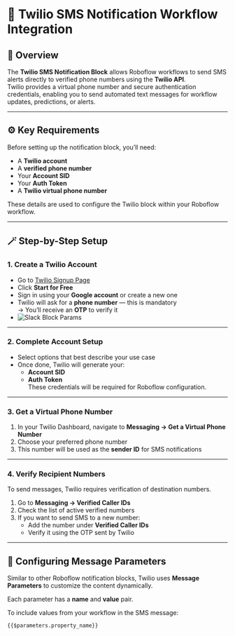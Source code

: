 # 📱 Twilio SMS Notification Workflow Integration

## 📘 Overview
The **Twilio SMS Notification Block** allows Roboflow workflows to send SMS alerts directly to verified phone numbers using the **Twilio API**.  
Twilio provides a virtual phone number and secure authentication credentials, enabling you to send automated text messages for workflow updates, predictions, or alerts.

---

## ⚙️ Key Requirements
Before setting up the notification block, you’ll need:
- A **Twilio account**
- A **verified phone number**
- Your **Account SID**
- Your **Auth Token**
- A **Twilio virtual phone number**

These details are used to configure the Twilio block within your Roboflow workflow.

---

## 🪄 Step-by-Step Setup

### 1. Create a Twilio Account
- Go to [Twilio Signup Page](https://www.twilio.com/try-twilio)  
- Click **Start for Free**
- Sign in using your **Google account** or create a new one
- Twilio will ask for a **phone number** — this is mandatory  
  → You’ll receive an **OTP** to verify it
- ![Slack Block Params](Assets/SlackBlock.png)
---

### 2. Complete Account Setup
- Select options that best describe your use case  
- Once done, Twilio will generate your:
  - **Account SID**
  - **Auth Token**  
These credentials will be required for Roboflow configuration.

---

### 3. Get a Virtual Phone Number
1. In your Twilio Dashboard, navigate to **Messaging → Get a Virtual Phone Number**  
2. Choose your preferred phone number  
3. This number will be used as the **sender ID** for SMS notifications

---

### 4. Verify Recipient Numbers
To send messages, Twilio requires verification of destination numbers.

1. Go to **Messaging → Verified Caller IDs**
2. Check the list of active verified numbers
3. If you want to send SMS to a new number:
   - Add the number under **Verified Caller IDs**
   - Verify it using the OTP sent by Twilio

---

## 💬 Configuring Message Parameters
Similar to other Roboflow notification blocks, Twilio uses **Message Parameters** to customize the content dynamically.

Each parameter has a **name** and **value** pair.

To include values from your workflow in the SMS message:
```text
{{$parameters.property_name}}
